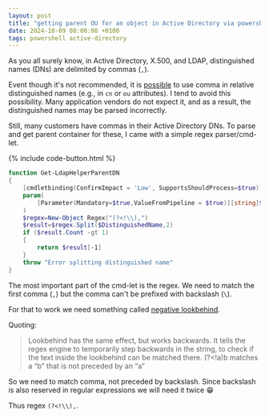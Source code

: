 ```yaml
---
layout: post
title: "getting parent OU for an object in Active Directory via powershell"
date: 2024-10-09 08:00:00 +0100
tags: powershell active-directory
---
```



As you all surely know, in Active Directory, X.500, and LDAP, distinguished
names (DNs) are delimited by commas (`,`).

Event though it's not recommended, it is
[possible](https://learn.microsoft.com/en-us/previous-versions/windows/desktop/ldap/distinguished-names)
to use comma in relative distinguished names (e.g., in `cn` or `ou` attributes).
I tend to avoid this possibility. Many application vendors do not expect it,
and as a result, the distinguished names may be parsed incorrectly.

Still, many customers have commas in their Active Directory DNs. To parse and
get parent container for these, I came with a simple regex parser/cmd-let.

{% include code-button.html %}
``` powershell
function Get-LdapHelperParentDN
{
    [cmdletbinding(ConfirmImpact = 'Low', SupportsShouldProcess=$true)]
    param(
        [Parameter(Mandatory=$true,ValueFromPipeline = $true)][string]$DistinguishedName
    )
    $regex=New-Object Regex("(?<!\\),")
    $result=$regex.Split($DistinguishedName,2)
    if ($result.Count -gt 1)
    {
        return $result[-1]
    }
    throw "Error splitting distinguished name"
}
```

The most important part of the cmd-let is the regex. We need to match the first
comma (`,`) but the comma can't be prefixed with backslash (`\`).

For that to work we need something called [negative
lookbehind](https://www.regular-expressions.info/lookaround.html).

Quoting:
>
> Lookbehind has the same effect, but works backwards. It tells the regex engine
> to temporarily step backwards in the string, to check if the text inside the
> lookbehind can be matched there. (?<!a)b matches a “b” that is not preceded by
> an “a”

So we need to match comma, not preceded by backslash. Since backslash is also
reserved in regular expressions we will need it twice :grin: 

Thus regex `(?<!\\),`.